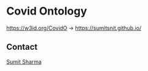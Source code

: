 # Covid Ontology

https://w3id.org/CovidO -> https://sumitsnit.github.io/

## Contact
[Sumit Sharma](sharma24h@gmail.com)
